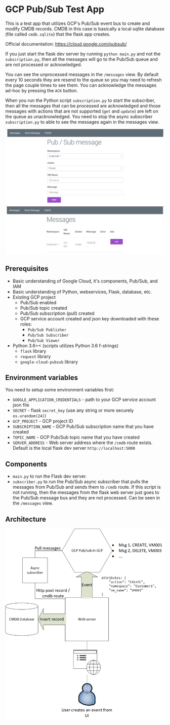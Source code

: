 # GCP Pub/Sub Test App

This is a test app that utilizes GCP's Pub/Sub event bus to create and modify CMDB records. CMDB in this case is basically a local sqlite database (file called `cmdb.sqlite`) that the flask app creates.

Official documentation:
<https://cloud.google.com/pubsub/>

If you just start the flask dev server by running `python main.py` and not the `subscription.py`, then all the messages will go to the Pub/Sub queue and are not processed or acknowledged.

You can see the unprocessed messages in the `/messages` view. By default every 10 seconds they are resend to the queue so you may need to refresh the page couple times to see them. You can acknowledge the messages ad-hoc by pressing the `ACK` button.

When you run the Python script `subscription.py` to start the subscriber, then all the messages that can be processed are acknowledged and those messages with actions that are not supported (`get` and `update`) are left on the queue as unacknowledged. You need to stop the async subscriber `subscription.py` to able to see the messages again in the messages view.

![Pub Sub image](/img/send-msg-ui.png)
![Pub Sub image](/img/ui.png)

## Prerequisites

- Basic understanding of Google Cloud, it's components, Pub/Sub, and IAM
- Basic understanding of Python, webservices, Flask, database, etc.
- Existing GCP project
  - Pub/Sub enabled
  - Pub/Sub topic created
  - Pub/Sub subscription (pull) created
  - GCP service account created and json key downloaded with these roles:
    - `Pub/Sub Publisher`
    - `Pub/Sub Subscriber`
    - `Pub/Sub Viewer`
- Python 3.6=< (scripts utilizes Python 3.6 f-strings)
  - `flask` library
  - `request` library
  - `google-cloud-pubsub` library

## Environment variables

You need to setup some environment variables first:

- `GOOGLE_APPLICATION_CREDENTIALS` - path to your GCP service account json file
- `SECRET` - flask `secret_key` (use any string or more securely `os.urandom(24)`)
- `GCP_PROJECT` - GCP project ID
- `SUBSCRIPTION_NAME` - GCP Pub/Sub subscription name that you have created
- `TOPIC_NAME` - GCP Pub/Sub topic name that you have created
- `SERVER_ADDRESS` - Web server address where the `/cmdb` route exists. Default is the local flask dev server `http://localhost:5000`

## Components

- `main.py` to run the Flask dev server.
- `subscriber.py` to run the Pub/Sub async subscriber that pulls the messages from Pub/Sub and sends them to `/cmdb` route. If this script is not running, then the messages from the flask web server just goes to the Pub/Sub message bus and they are not processed. Can be seen in the `/messages` view.

## Architecture

![Pub Sub image](/img/pub_sub.png)
